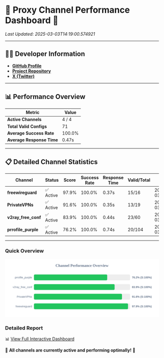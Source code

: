 # 🌟 Proxy Channel Performance Dashboard 🌟

_Last Updated: 2025-03-03T14:19:00.574921_

---

## 👩‍💻 Developer Information

- **[GitHub Profile](https://github.com/4n0nymou3)**  
- **[Project Repository](https://github.com/4n0nymou3/multi-proxy-config-fetcher)**  
- **[X (Twitter)](https://x.com/4n0nymou3)**  

---

## 📊 Performance Overview

| Metric                | Value       |
|-----------------------|-------------|
| **Active Channels**   | 4 / 4       |
| **Total Valid Configs** | 71          |
| **Average Success Rate** | 100.0%      |
| **Average Response Time** | 0.47s       |

---

## 📋 Detailed Channel Statistics

| Channel          | Status     | Score  | Success Rate | Response Time | Valid/Total | Last Success               |
|------------------|------------|--------|--------------|---------------|-------------|----------------------------|
| **freewireguard**  | ✅ Active  | 97.9%  | 100.0% | 0.37s         | 15/16       | 2025-03-03T14:19:00.573129 |
| **PrivateVPNs**  | ✅ Active  | 91.6%  | 100.0% | 0.35s         | 13/19       | 2025-03-03T14:19:00.174171 |
| **v2ray_free_conf**  | ✅ Active  | 83.9%  | 100.0% | 0.44s         | 23/60       | 2025-03-03T14:18:59.795567 |
| **prrofile_purple**  | ✅ Active  | 76.2%  | 100.0% | 0.74s         | 20/104       | 2025-03-03T14:18:59.287893 |

---

### Quick Overview
<div align="center">
  <a href="https://raw.githubusercontent.com/nullluser/NullRepo/refs/heads/main/assets/channel_stats_chart.svg">
    <img src="https://raw.githubusercontent.com/nullluser/NullRepo/refs/heads/main/assets/channel_stats_chart.svg" alt="Source Performance Statistics" width="800">
  </a>
</div>

### Detailed Report
📊 [View Full Interactive Dashboard](https://htmlpreview.github.io/?https://github.com/nullluser/NullRepo/blob/main/assets/performance_report.html)

🎉 **All channels are currently active and performing optimally!** 🎉
